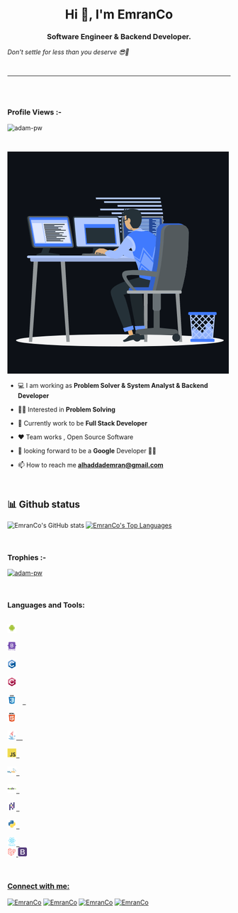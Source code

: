<h1 align="center">Hi 👋, I'm EmranCo </h1>
<h3 align="center">Software Engineer & Backend Developer.</h3>
 <p> <em>Don't settle for less than you deserve
😎💯</em></p>
<br>
<hr>
<br>
<br>
<p align="right"> <h3>Profile Views :-</h3> <img src="https://komarev.com/ghpvc/?username=emranco&label=Profile%20views&color=0e75b6&style=flat"
    alt="adam-pw" /> 
  </p>
<br>

<p>
 <img src="https://github.com/EmranCo/EmranCo/blob/main/animation_500_kxa883sd.gif" alt="EmranCo" />
</p>


- 💻 I am working as **Problem Solver & System Analyst & Backend Developer** 

- 🕵️‍♂️ Interested in **Problem Solving** 

- :seedling: Currently work to be **Full Stack Developer** 

- :heart: Team works , Open Source Software 

- 💭 looking forward to be a **Google** Developer 💪🤩



- 📫 How to reach me **alhaddademran@gmail.com**



<br>

## 📊 Github status



![EmranCo's GitHub stats](https://github-readme-stats.vercel.app/api?username=EmranCo&show_icons=true&theme=radical) <a href="https://github.com/EmranCo/github-readme-stats"><img alt="EmranCo's Top Languages" src="https://github-readme-stats.vercel.app/api/top-langs/?username=EmranCo&langs_count=8&layout=compact&theme=react&hide_border=true&bg_color=1F222E&title_color=F85D7F&icon_color=F8D866&hide=Jupyter%20Notebook" height="192px"/></a>
  <br/>




<br>
<h3>Trophies :-</h3>
<p align="left"> 
<a href="https://github.com/emranco/github-profile-trophy"><img
      src="https://github-profile-trophy.vercel.app/?username=emranco&bg_color=0d1117&text_color=ffffff" alt="adam-pw" /></a> 
</p>

<p align="left"> <a href="https://twitter.com/" target="blank"><img
      src="https://img.shields.io/twitter/follow/?logo=twitter&style=for-the-badge" alt="" /></a> </p>


<h3 align="left">Languages and Tools:</h3>
<p align="left"> 

<code>
<img src="https://raw.githubusercontent.com/devicons/devicon/master/icons/android/android-original-wordmark.svg" alt="android" width="20" height="20" />
</code>
<code>
<img src="https://raw.githubusercontent.com/devicons/devicon/master/icons/bootstrap/bootstrap-plain-wordmark.svg" alt="bootstrap" width="20" height="20" />
</code>
<code>
<img src="https://raw.githubusercontent.com/devicons/devicon/master/icons/c/c-original.svg" alt="c" width="20" height="20" /> 
</code>
<code>
<img src="https://raw.githubusercontent.com/devicons/devicon/master/icons/cplusplus/cplusplus-original.svg" alt="cplusplus" width="20" height="20" /> 
</code>
<code>
<img src="https://raw.githubusercontent.com/devicons/devicon/master/icons/css3/css3-original-wordmark.svg" alt="css3" width="20" height="20" /> </a> <a href="https://www.w3.org/html/" target="_blank" rel="noreferrer"> 
</code>
<code>
<img src="https://raw.githubusercontent.com/devicons/devicon/master/icons/html5/html5-original-wordmark.svg" alt="html5" width="20" height="20" />
</code>
<code>
<img src="https://raw.githubusercontent.com/devicons/devicon/master/icons/java/java-original.svg" alt="java" width="20" height="20" />  
</code>
<code>
<img src="https://raw.githubusercontent.com/devicons/devicon/master/icons/javascript/javascript-original.svg" alt="javascript" width="20" height="20" /> 
</code>
<code>
<img src="https://raw.githubusercontent.com/devicons/devicon/master/icons/mysql/mysql-original-wordmark.svg" alt="mysql" width="20" height="20" /> 
</code>
<code>
<img src="https://raw.githubusercontent.com/devicons/devicon/master/icons/nodejs/nodejs-original-wordmark.svg" alt="nodejs" width="20" height="20" /> 
</code>
<code>
<img src="https://raw.githubusercontent.com/devicons/devicon/2ae2a900d2f041da66e950e4d48052658d850630/icons/pandas/pandas-original.svg" alt="pandas" width="20" height="20" /> 
</code>
<code>
<img src="https://raw.githubusercontent.com/devicons/devicon/master/icons/python/python-original.svg" alt="python" width="20" height="20" /> 
</code>
<code>
<img
src="https://raw.githubusercontent.com/devicons/devicon/master/icons/react/react-original-wordmark.svg" alt="react" width="20" height="20" /> 
</code>
<code><img height="20" src="https://raw.githubusercontent.com/github/explore/80688e429a7d4ef2fca1e82350fe8e3517d3494d/topics/laravel/laravel.png"></code>
<code><img height="20" src="https://raw.githubusercontent.com/github/explore/80688e429a7d4ef2fca1e82350fe8e3517d3494d/topics/bootstrap/bootstrap.png"></code>
</p>
<br>


<h3 align="left">Connect with me:</h3>
<p align="left">
   
 <a href="https://wa.me/967770774255" target="blank"><img align="center"
      src="https://raw.githubusercontent.com/rahuldkjain/github-profile-readme-generator/master/src/images/icons/Social/whatsapp.svg"
      alt="EmranCo" height="30" width="40" /></a> 
  <a href="https://www.linkedin.com/in/emran-alhaddad-859523225" target="blank"><img align="center"
      src="https://raw.githubusercontent.com/rahuldkjain/github-profile-readme-generator/master/src/images/icons/Social/linked-in-alt.svg"
      alt="EmranCo" height="30" width="40" /></a> 
  <a href="https://www.facebook.com/profile.php?id=100007355978197" target="blank"><img align="center"
      src="https://raw.githubusercontent.com/rahuldkjain/github-profile-readme-generator/master/src/images/icons/Social/facebook.svg"
      alt="EmranCo" height="30" width="40" /></a> 
 <a href="https://twitter.com/EngEmranAli1/" target="blank"><img align="center"
      src="https://raw.githubusercontent.com/rahuldkjain/github-profile-readme-generator/master/src/images/icons/Social/twitter.svg"
      alt="EmranCo" height="30" width="40" /></a> 
</p>

<br>
